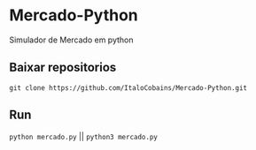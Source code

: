 # Mercado-Python
Simulador de Mercado em python 

## Baixar repositorios
`git clone https://github.com/ItaloCobains/Mercado-Python.git`

## Run
`python mercado.py` || `python3 mercado.py`

